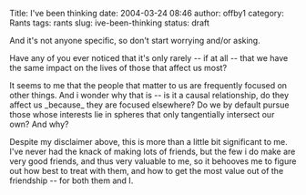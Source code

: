 Title: I've been thinking
date: 2004-03-24 08:46
author: offby1
category: Rants
tags: rants
slug: ive-been-thinking
status: draft

And it\'s not anyone specific, so don\'t start worrying and/or asking.

Have any of you ever noticed that it\'s only rarely \-- if at all \-- that we have the same impact on the lives of those that affect us most?

It seems to me that the people that matter to us are frequently focused on other things. And i wonder why that is \-- is it a causal relationship, do they affect us \_because\_ they are focused elsewhere? Do we by default pursue those whose interests lie in spheres that only tangentially intersect our own? And why?

Despite my disclaimer above, this is more than a little bit significant to me. I\'ve never had the knack of making lots of friends, but the few i do make are very good friends, and thus very valuable to me, so it behooves me to figure out how best to treat with them, and how to get the most value out of the friendship \-- for both them and I.
